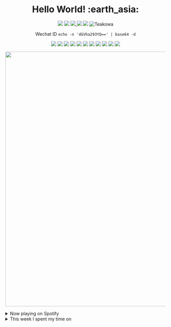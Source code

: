 <h1 align="center"><b>Hello World! :earth_asia:</b></h1>

<p align="center">
  <a href="mailto:teakowa@byteflo.at" alt="Connect via Email">
    <img src="https://img.shields.io/badge/-teakowa@byteflo.at-c14438?style=flat-square&logo=Gmail&logoColor=white" /></a>
  <a href="https://github.com/teakowa" alt="Teakowa">
    <img src="https://img.shields.io/badge/-Teakowa-000000?style=flat-square&logo=github" /></a>
  <a href="https://t.me/teakowa" alt="Contact on Telegram">
    <img src="https://img.shields.io/badge/-@teakowa-0088CC?style=flat-square&logo=Telegram&logoColor=white" />
  </a>
  <a href="https://twitter.com/teakowa" alt="Twitter">
    <img
      src="https://img.shields.io/badge/-@teakowa-1ca0f1?style=flat-square&logo=twitter&logoColor=white&link=https://twitter.com/teakowa" /></a>
  <a href="https://teakowa.me" alt="website">
    <img src="https://img.shields.io/badge/-teakowa.me-242424?style=flat-square&logo=circle&logoColor=White" /></a>
  <img src="https://komarev.com/ghpvc/?username=teakowa" alt="Teakowa" />
</p>

<p align="center">
	<p align="center">Wechat ID <code>echo -n 'dGVha293YQ==' | base64 -d</code></p>
</p>

<p align="center">
  <img src="https://img.shields.io/badge/-Go-black.svg?style=flat-square&logo=go" />
  <img src="https://img.shields.io/badge/-PHP-black.svg?style=flat-square&logo=php" />
  <img src="https://img.shields.io/badge/-Python-black.svg?style=flat-square&logo=python" />
  <img src="https://img.shields.io/badge/-Rust-black.svg?style=flat-square&logo=rust" />
  <img src="https://img.shields.io/badge/-Swift-black.svg?style=flat-square&logo=swift" />
  <img src="https://img.shields.io/badge/-Typescript-black.svg?style=flat-square&logo=typescript" />
  <img src="https://img.shields.io/badge/-Node.js-black.svg?style=flat-square&logo=node.js" />
  <img src="https://img.shields.io/badge/-Ansible-black.svg?style=flat-square&logo=ansible" />
  <img src="https://img.shields.io/badge/-Kubernetes-black.svg?style=flat-square&logo=kubernetes" />
  <img src="https://img.shields.io/badge/-Docker-black.svg?style=flat-square&logo=docker" />
  <img src="https://img.shields.io/badge/-Terraform-black.svg?style=flat-square&logo=terraform" />
</p>

<p align="center">
  <a href="https://github.com/ryo-ma/github-profile-trophy">
    <img width=800 src="https://github-profile-trophy.vercel.app/?username=teakowa&theme=flat&no-frame=true&no-bg=true&margin-w=4&column=8"/>
  </a>
</p>

<details>
  <summary>Now playing on Spotify</summary>
  
[![spotify-github-profile](https://spotify-github-profile.vercel.app/api/view?uid=ordinary89&cover_image=true&theme=novatorem&bar_color=1fec18&bar_color_cover=true)](https://github.com/kittinan/spotify-github-profile)
</details>

<details>
  <summary>This week I spent my time on</summary>

📊 **This week I spent my time on**
<!--START_SECTION:waka-->

```txt
Other        2 hrs 35 mins   █████████████████░░░░░░░░   68.41 %
YAML         28 mins         ███░░░░░░░░░░░░░░░░░░░░░░   12.49 %
Bash         26 mins         ███░░░░░░░░░░░░░░░░░░░░░░   11.79 %
Ruby         8 mins          █░░░░░░░░░░░░░░░░░░░░░░░░   03.57 %
Git          4 mins          ▓░░░░░░░░░░░░░░░░░░░░░░░░   02.11 %
```

<!--END_SECTION:waka-->
</details>
